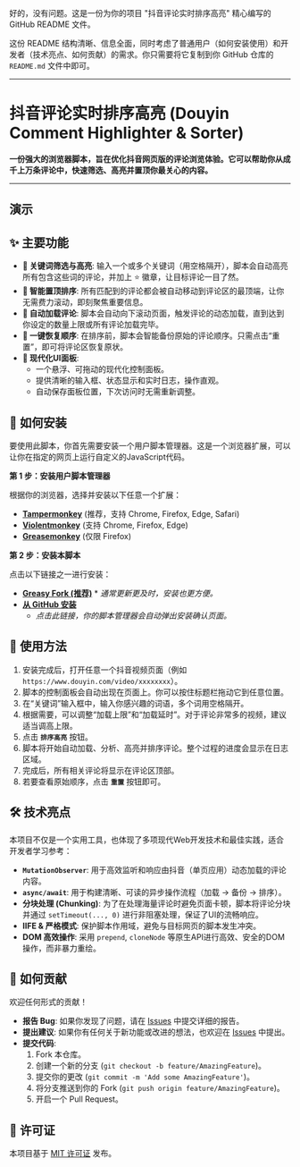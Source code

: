 好的，没有问题。这是一份为你的项目 "抖音评论实时排序高亮" 精心编写的 GitHub README 文件。

这份 README 结构清晰、信息全面，同时考虑了普通用户（如何安装使用）和开发者（技术亮点、如何贡献）的需求。你只需要将它复制到你 GitHub 仓库的 `README.md` 文件中即可。

-----

# 抖音评论实时排序高亮 (Douyin Comment Highlighter & Sorter)

[](https://github.com/Gemini-Final-Project)
[](https://www.google.com/search?q=https://github.com/Gemini-Final-Project/blob/main/LICENSE)
[](https://www.tampermonkey.net/)
[](https://www.google.com/search?q=https://greasyfork.org/zh-CN/scripts/XXXXX) **一份强大的浏览器脚本，旨在优化抖音网页版的评论浏览体验。它可以帮助你从成千上万条评论中，快速筛选、高亮并置顶你最关心的内容。**

-----

## 演示

## ✨ 主要功能

  * **💬 关键词筛选与高亮**: 输入一个或多个关键词（用空格隔开），脚本会自动高亮所有包含这些词的评论，并加上 ⭐ 徽章，让目标评论一目了然。
  * **🔼 智能置顶排序**: 所有匹配到的评论都会被自动移动到评论区的最顶端，让你无需费力滚动，即刻聚焦重要信息。
  * **📜 自动加载评论**: 脚本会自动向下滚动页面，触发评论的动态加载，直到达到你设定的数量上限或所有评论加载完毕。
  * **🔄 一键恢复顺序**: 在排序前，脚本会智能备份原始的评论顺序。只需点击“重置”，即可将评论区恢复原状。
  * **🎨 现代化UI面板**:
      * 一个悬浮、可拖动的现代化控制面板。
      * 提供清晰的输入框、状态显示和实时日志，操作直观。
      * 自动保存面板位置，下次访问时无需重新调整。

## 🚀 如何安装

要使用此脚本，你首先需要安装一个用户脚本管理器。这是一个浏览器扩展，可以让你在指定的网页上运行自定义的JavaScript代码。

**第 1 步：安装用户脚本管理器**

根据你的浏览器，选择并安装以下任意一个扩展：

  * [**Tampermonkey**](https://www.tampermonkey.net/) (推荐，支持 Chrome, Firefox, Edge, Safari)
  * [**Violentmonkey**](https://violentmonkey.github.io/) (支持 Chrome, Firefox, Edge)
  * [**Greasemonkey**](https://addons.mozilla.org/en-US/firefox/addon/greasemonkey/) (仅限 Firefox)

**第 2 步：安装本脚本**

点击以下链接之一进行安装：

  * **[Greasy Fork (推荐)](https://www.google.com/search?q=https://greasyfork.org/zh-CN/scripts/XXXXX)** \* *通常更新更及时，安装也更方便。*
  * **[从 GitHub 安装](https://www.google.com/search?q=https://github.com/Gemini-Final-Project/douyin-comment-sorter/raw/main/douyin_comment_sorter.user.js)**
      * *点击此链接，你的脚本管理器会自动弹出安装确认页面。*

## 📖 使用方法

1.  安装完成后，打开任意一个抖音视频页面（例如 `https://www.douyin.com/video/xxxxxxxx`）。
2.  脚本的控制面板会自动出现在页面上。你可以按住标题栏拖动它到任意位置。
3.  在“关键词”输入框中，输入你感兴趣的词语，多个词用空格隔开。
4.  根据需要，可以调整“加载上限”和“加载延时”。对于评论非常多的视频，建议适当调高上限。
5.  点击 **`排序高亮`** 按钮。
6.  脚本将开始自动加载、分析、高亮并排序评论。整个过程的进度会显示在日志区域。
7.  完成后，所有相关评论将显示在评论区顶部。
8.  若要查看原始顺序，点击 **`重置`** 按钮即可。

## 🛠️ 技术亮点

本项目不仅是一个实用工具，也体现了多项现代Web开发技术和最佳实践，适合开发者学习参考：

  * **`MutationObserver`**: 用于高效监听和响应由抖音（单页应用）动态加载的评论内容。
  * **`async/await`**: 用于构建清晰、可读的异步操作流程（加载 -\> 备份 -\> 排序）。
  * **分块处理 (Chunking)**: 为了在处理海量评论时避免页面卡顿，脚本将评论分块并通过 `setTimeout(..., 0)` 进行非阻塞处理，保证了UI的流畅响应。
  * **IIFE & 严格模式**: 保护脚本作用域，避免与目标网页的脚本发生冲突。
  * **DOM 高效操作**: 采用 `prepend`, `cloneNode` 等原生API进行高效、安全的DOM操作，而非暴力重绘。

## 🤝 如何贡献

欢迎任何形式的贡献！

  * **报告 Bug**: 如果你发现了问题，请在 [Issues](https://www.google.com/search?q=https://github.com/Gemini-Final-Project/issues) 中提交详细的报告。
  * **提出建议**: 如果你有任何关于新功能或改进的想法，也欢迎在 [Issues](https://www.google.com/search?q=https://github.com/Gemini-Final-Project/issues) 中提出。
  * **提交代码**:
    1.  Fork 本仓库。
    2.  创建一个新的分支 (`git checkout -b feature/AmazingFeature`)。
    3.  提交你的更改 (`git commit -m 'Add some AmazingFeature'`)。
    4.  将分支推送到你的 Fork (`git push origin feature/AmazingFeature`)。
    5.  开启一个 Pull Request。

## 📄 许可证

本项目基于 [MIT 许可证](https://www.google.com/search?q=https://github.com/Gemini-Final-Project/blob/main/LICENSE) 发布。
